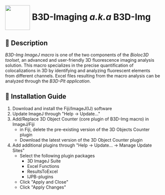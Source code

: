 <h1><img align="center" height="80" src="/B3D-Img/ressource/logo.ico">   B3D-Imaging <em>a.k.a</em> B3D-Img</h1>

## 📝 Description  
<em>B3D-Img ImageJ macro</em> is one of the two components of the <em>Bioloc3D toolset</em>, an advanced and user-friendly 3D fluorescence imaging analysis solution. This macro specializes in the precise quantification of colocalizations in 3D by identifying and analyzing fluorescent elements from different channels. Excel files resulting from the macro analysis can be analyzed through the <em>B3D-Plt application</em>. 

## 📌 Installation Guide  

1. Download and install the Fiji/ImageJ(IJ) software
2. Update ImageJ through "Help -> Update..."
3. Add/Replace 3D Object Counter (core plugin of B3D-Img macro) in ImageJ/Fiji
   - in Fiji, delete the pre-existing version of the 3D Objects Counter plugin
   - Download the latest version of the 3D Object Counter plugin
4. Add additional plugins through "Help -> Update... -> Manage Update Sites"
   - Select the following plugin packages
      - 3D ImageJ Suite
      - Excel Functions
      - ResultsToExcel
      - IJPB-plugins
   - Click "Apply and Close"
   - Click "Apply Changes"
